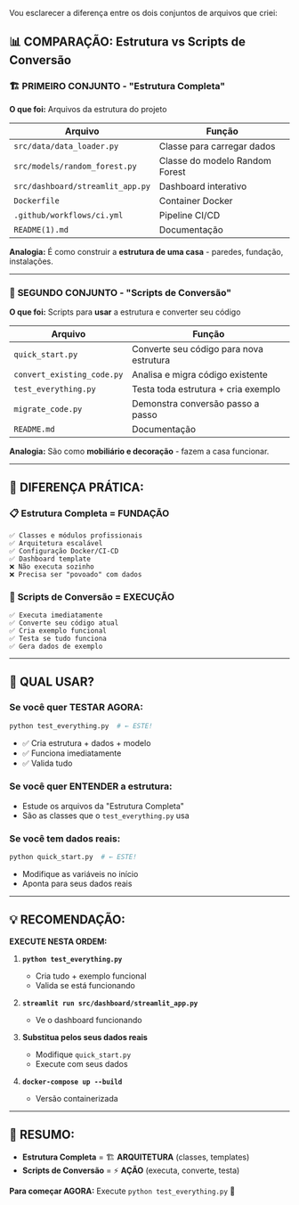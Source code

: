 Vou esclarecer a diferença entre os dois conjuntos de arquivos que criei:

## 📊 **COMPARAÇÃO: Estrutura vs Scripts de Conversão**

### 🏗️ **PRIMEIRO CONJUNTO - "Estrutura Completa"**
**O que foi:** Arquivos da estrutura do projeto

| Arquivo | Função |
|---------|--------|
| `src/data/data_loader.py` | Classe para carregar dados |
| `src/models/random_forest.py` | Classe do modelo Random Forest |
| `src/dashboard/streamlit_app.py` | Dashboard interativo |
| `Dockerfile` | Container Docker |
| `.github/workflows/ci.yml` | Pipeline CI/CD |
| `README(1).md` | Documentação |

**Analogia:** É como construir a **estrutura de uma casa** - paredes, fundação, instalações.

---

### 🔄 **SEGUNDO CONJUNTO - "Scripts de Conversão"**
**O que foi:** Scripts para **usar** a estrutura e converter seu código

| Arquivo | Função |
|---------|--------|
| `quick_start.py` | Converte seu código para nova estrutura |
| `convert_existing_code.py` | Analisa e migra código existente |
| `test_everything.py` | Testa toda estrutura + cria exemplo |
| `migrate_code.py` | Demonstra conversão passo a passo |
| `README.md` | Documentação |

**Analogia:** São como **mobiliário e decoração** - fazem a casa funcionar.

---

## 🎯 **DIFERENÇA PRÁTICA:**

### 📋 **Estrutura Completa = FUNDAÇÃO**
```
✅ Classes e módulos profissionais
✅ Arquitetura escalável  
✅ Configuração Docker/CI-CD
✅ Dashboard template
❌ Não executa sozinho
❌ Precisa ser "povoado" com dados
```

### 🚀 **Scripts de Conversão = EXECUÇÃO**
```
✅ Executa imediatamente
✅ Converte seu código atual
✅ Cria exemplo funcional
✅ Testa se tudo funciona
✅ Gera dados de exemplo
```

---

## 🤔 **QUAL USAR?**

### **Se você quer TESTAR AGORA:**
```bash
python test_everything.py  # ← ESTE!
```
- ✅ Cria estrutura + dados + modelo
- ✅ Funciona imediatamente
- ✅ Valida tudo

### **Se você quer ENTENDER a estrutura:**
- Estude os arquivos da "Estrutura Completa"
- São as classes que o `test_everything.py` usa

### **Se você tem dados reais:**
```bash
python quick_start.py  # ← ESTE!
```
- Modifique as variáveis no início
- Aponta para seus dados reais

---

## 💡 **RECOMENDAÇÃO:**

**EXECUTE NESTA ORDEM:**

1. **`python test_everything.py`** 
   - Cria tudo + exemplo funcional
   - Valida se está funcionando

2. **`streamlit run src/dashboard/streamlit_app.py`**
   - Ve o dashboard funcionando

3. **Substitua pelos seus dados reais**
   - Modifique `quick_start.py`
   - Execute com seus dados

4. **`docker-compose up --build`**
   - Versão containerizada

---

## 🎯 **RESUMO:**

- **Estrutura Completa** = 🏗️ **ARQUITETURA** (classes, templates)
- **Scripts de Conversão** = ⚡ **AÇÃO** (executa, converte, testa)

**Para começar AGORA:** Execute `python test_everything.py` 🚀
